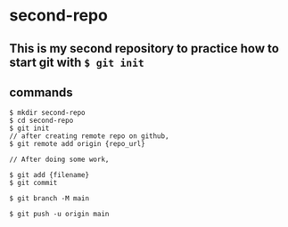 # second-repo

## This is my second repository to practice how to start git with `$ git init`

## commands

```shell
$ mkdir second-repo
$ cd second-repo
$ git init
// after creating remote repo on github,
$ git remote add origin {repo_url}

// After doing some work,

$ git add {filename}
$ git commit

$ git branch -M main

$ git push -u origin main

```

